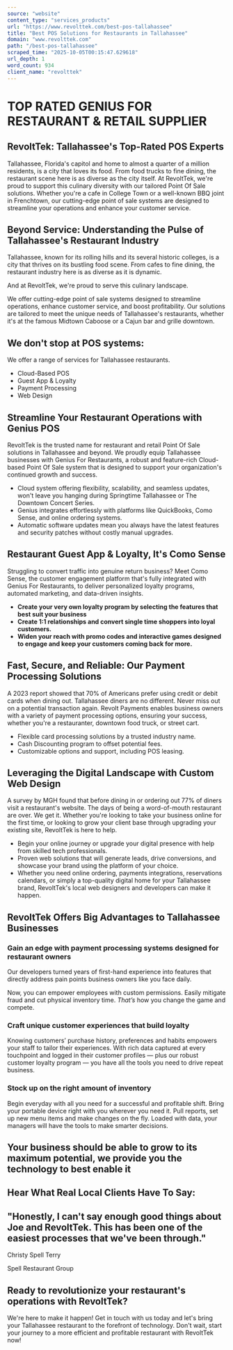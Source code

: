 ```yaml
---
source: "website"
content_type: "services_products"
url: "https://www.revolttek.com/best-pos-tallahassee"
title: "Best POS Solutions for Restaurants in Tallahassee"
domain: "www.revolttek.com"
path: "/best-pos-tallahassee"
scraped_time: "2025-10-05T00:15:47.629618"
url_depth: 1
word_count: 934
client_name: "revolttek"
---
```


# TOP RATED GENIUS FOR RESTAURANT & RETAIL SUPPLIER

## RevoltTek: Tallahassee's Top-Rated POS Experts  

Tallahassee, Florida's capitol and home to almost a quarter of a million residents, is a city that loves its food. From food trucks to fine dining, the restaurant scene here is as diverse as the city itself. At RevoltTek, we're proud to support this culinary diversity with our tailored Point Of Sale solutions. Whether you're a cafe in College Town or a well-known BBQ joint in Frenchtown, our cutting-edge point of sale systems are designed to streamline your operations and enhance your customer service.

## Beyond Service: Understanding the Pulse of Tallahassee's Restaurant Industry

Tallahassee, known for its rolling hills and its several historic colleges, is a city that thrives on its bustling food scene. From cafes to fine dining, the restaurant industry here is as diverse as it is dynamic. 

And at RevoltTek, we're proud to serve this culinary landscape.

We offer cutting-edge point of sale systems designed to streamline operations, enhance customer service, and boost profitability. Our solutions are tailored to meet the unique needs of Tallahassee's restaurants, whether it's at the famous Midtown Caboose or a Cajun bar and grille downtown.

## We don't stop at POS systems:  
We offer a range of services for Tallahassee restaurants.

- Cloud-Based POS
- Guest App & Loyalty
- Payment Processing
- Web Design

## Streamline Your Restaurant Operations with Genius POS  

RevoltTek is the trusted name for restaurant and retail Point Of Sale solutions in Tallahassee and beyond. We proudly equip Tallahassee businesses with Genius For Restaurants, a robust and feature-rich Cloud-based Point Of Sale system that is designed to support your organization's continued growth and success.

- Cloud system offering flexibility, scalability, and seamless updates, won't leave you hanging during Springtime Tallahassee or The Downtown Concert Series.
- Genius integrates effortlessly with platforms like QuickBooks, Como Sense, and online ordering systems.
- Automatic software updates mean you always have the latest features and security patches without costly manual upgrades.

## Restaurant Guest App & Loyalty, It's Como Sense  

Struggling to convert traffic into genuine return business? Meet Como Sense, the customer engagement platform that's fully integrated with Genius For Restaurants, to deliver personalized loyalty programs, automated marketing, and data-driven insights.

- **Create your very own loyalty program by selecting the features that best suit your business**
- **Create 1:1 relationships and convert single time shoppers into loyal customers.**
- **Widen your reach with promo codes​ and interactive games designed to engage and keep your customers coming back for more.**

## Fast, Secure, and Reliable: Our Payment Processing Solutions  

A 2023 report showed that 70% of Americans prefer using credit or debit cards when dining out. Tallahassee diners are no different. Never miss out on a potential transaction again. Revolt Payments enables business owners with a variety of payment processing options, ensuring your success, whether you're a restauranter, downtown food truck, or street cart.

- Flexible card processing solutions by a trusted industry name.
- Cash Discounting program to offset potential fees.
- Customizable options and support, including POS leasing.

## Leveraging the Digital Landscape with Custom Web Design  

A survey by MGH found that before dining in or ordering out 77% of diners visit a restaurant's website. The days of being a word-of-mouth restaurant are over. We get it. Whether you're looking to take your business online for the first time, or looking to grow your client base through upgrading your existing site, RevoltTek is here to help. 

- Begin your online journey or upgrade your digital presence with help from skilled tech professionals.
- Proven web solutions that will generate leads, drive conversions, and showcase your brand using the platform of your choice.
- Whether you need online ordering, payments integrations, reservations calendars, or simply a top-quality digital home for your Tallahassee brand, RevoltTek's local web designers and developers can make it happen.

## RevoltTek Offers Big Advantages to Tallahassee Businesses

### Gain an edge with payment processing systems designed for restaurant owners

Our developers turned years of first-hand experience into features that directly address pain points business owners like you face daily.

Now, you can empower employees with custom permissions. Easily mitigate fraud and cut physical inventory time. _That’s_ how you change the game and compete.

### Craft unique customer experiences that build loyalty

Knowing customers’ purchase history, preferences and habits empowers your staff to tailor their experiences. With rich data captured at every touchpoint and logged in their customer profiles — plus our robust customer loyalty program — you have all the tools you need to drive repeat business.

### Stock up on the right amount of inventory

Begin everyday with all you need for a successful and profitable shift. Bring your portable device right with you wherever you need it. Pull reports, set up new menu items and make changes on the fly. Loaded with data, your managers will have the tools to make smarter decisions.

## Your business should be able to grow to its maximum potential, we provide you the technology to best enable it

## Hear What Real Local Clients Have To Say:

## "Honestly, I can't say enough good things about Joe and RevoltTek. This has been one of the easiest processes that we've been through."

Christy Spell Terry

Spell Restaurant Group

## Ready to revolutionize your restaurant's operations with RevoltTek?

We're here to make it happen! Get in touch with us today and let's bring your Tallahassee restaurant to the forefront of technology. Don't wait, start your journey to a more efficient and profitable restaurant with RevoltTek now!